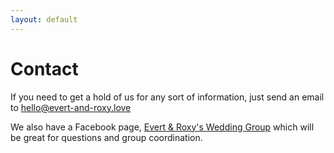 ```yaml
---
layout: default
---
```


Contact
=======

If you need to get a hold of us for any sort of information, just send an email to hello@evert-and-roxy.love

We also have a Facebook page, [Evert & Roxy's Wedding Group](https://www.facebook.com/groups/roxyevert/) which will be great for questions and group coordination.
